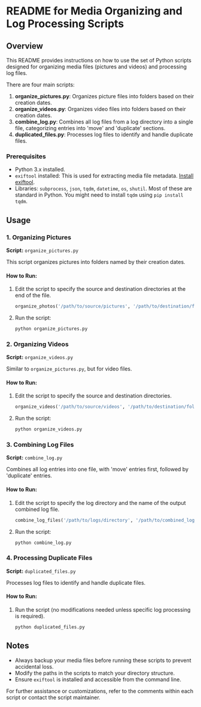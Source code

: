 
# README for Media Organizing and Log Processing Scripts

## Overview

This README provides instructions on how to use the set of Python scripts designed for organizing media files (pictures and videos) and processing log files.

There are four main scripts:

1. **organize_pictures.py**: Organizes picture files into folders based on their creation dates.
2. **organize_videos.py**: Organizes video files into folders based on their creation dates.
3. **combine_log.py**: Combines all log files from a log directory into a single file, categorizing entries into 'move' and 'duplicate' sections.
4. **duplicated_files.py**: Processes log files to identify and handle duplicate files.

### Prerequisites

- Python 3.x installed.
- `exiftool` installed: This is used for extracting media file metadata. [Install exiftool](https://exiftool.org/install.html).
- Libraries: `subprocess`, `json`, `tqdm`, `datetime`, `os`, `shutil`. Most of these are standard in Python. You might need to install `tqdm` using `pip install tqdm`.

## Usage

### 1. Organizing Pictures

**Script:** `organize_pictures.py`

This script organizes pictures into folders named by their creation dates.

#### How to Run:

1. Edit the script to specify the source and destination directories at the end of the file.
   
   ```python
   organize_photos('/path/to/source/pictures', '/path/to/destination/folder')
   ```

2. Run the script:

   ```bash
   python organize_pictures.py
   ```

### 2. Organizing Videos

**Script:** `organize_videos.py`

Similar to `organize_pictures.py`, but for video files.

#### How to Run:

1. Edit the script to specify the source and destination directories.
   
   ```python
   organize_videos('/path/to/source/videos', '/path/to/destination/folder')
   ```

2. Run the script:

   ```bash
   python organize_videos.py
   ```

### 3. Combining Log Files

**Script:** `combine_log.py`

Combines all log entries into one file, with 'move' entries first, followed by 'duplicate' entries.

#### How to Run:

1. Edit the script to specify the log directory and the name of the output combined log file.

   ```python
   combine_log_files('/path/to/logs/directory', '/path/to/combined_log_file.txt')
   ```

2. Run the script:

   ```bash
   python combine_log.py
   ```

### 4. Processing Duplicate Files

**Script:** `duplicated_files.py`

Processes log files to identify and handle duplicate files.

#### How to Run:

1. Run the script (no modifications needed unless specific log processing is required).

   ```bash
   python duplicated_files.py
   ```

## Notes

- Always backup your media files before running these scripts to prevent accidental loss.
- Modify the paths in the scripts to match your directory structure.
- Ensure `exiftool` is installed and accessible from the command line.

For further assistance or customizations, refer to the comments within each script or contact the script maintainer.
